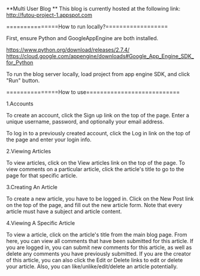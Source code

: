 **Multi User Blog
**
This blog is currently hosted at the following link:
http://futou-project-1.appspot.com

===============How to run locally?==================

First, ensure Python and GoogleAppEngine are both installed.

https://www.python.org/download/releases/2.7.4/
https://cloud.google.com/appengine/downloads#Google_App_Engine_SDK_for_Python

To run the blog server locally, load project from app engine SDK, and click "Run" button.

===============How to use===========================

1.Accounts

To create an account, click the Sign up link on the top of the page. Enter a unique username, password, and optionally your email address.

To log in to a previously created account, click the Log in link on the top of the page and enter your login info.

2.Viewing Articles

To view articles, click on the View articles link on the top of the page. To view comments on a particular article, click the article's title to go to the page for that specific article.

3.Creating An Article

To create a new article, you have to be logged in. Click on the New Post link on the top of the page, and fill out the new article form. Note that every article must have a subject and article content.

4.Viewing A Specific Article

To view a article, click on the article's title from the main blog page. From here, you can view all comments that have been submitted for this article. If you are logged in, you can submit new comments for this article, as well as delete any comments you have previously submitted. If you are the creator of this article, you can also click the Edit or Delete links to edit or delete your article.
Also, you can like/unlike/edit/delete an article potentially.